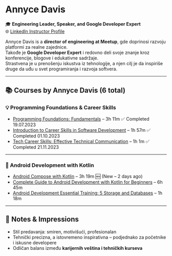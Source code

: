 # Annyce Davis

🎓 **Engineering Leader, Speaker, and Google Developer Expert**  
🌐 [LinkedIn Instructor Profile](https://www.linkedin.com/learning/instructors/annyce-davis)

Annyce Davis is a **director of engineering at Meetup**, gde doprinosi razvoju platformi za realne zajednice.  
Takođe je **Google Developer Expert** i redovno deli svoje znanje kroz konferencije, blogove i edukativne sadržaje.  
Strastvena je u prenošenju iskustva iz tehnologije, a njen cilj je da inspiriše druge da uđu u svet programiranja i razvoja softvera.

---

## 📚 Courses by Annyce Davis (6 total)

### 💡 Programming Foundations & Career Skills

- [Programming Foundations: Fundamentals](https://www.linkedin.com/learning/programming-foundations-fundamentals) – 3h 11m ✅ Completed 19.07.2023  
- [Introduction to Career Skills in Software Development](https://www.linkedin.com/learning/introduction-to-career-skills-in-software-development) – 1h 57m ✅ Completed 01.10.2023  
- [Tech Career Skills: Effective Technical Communication](https://www.linkedin.com/learning/tech-career-skills-effective-technical-communication) – 1h 1m ✅ Completed 21.11.2023

---

### 📱 Android Development with Kotlin

- [Android Compose with Kotlin](https://www.linkedin.com/learning/android-compose-with-kotlin) – 3h 19m 🆕 (New – 2 days ago)
- [Complete Guide to Android Development with Kotlin for Beginners](https://www.linkedin.com/learning/complete-guide-to-android-development-with-kotlin-for-beginners) – 6h 45m  
- [Android Development Essential Training: 5 Storage and Databases](https://www.linkedin.com/learning/android-development-essential-training-5-storage-and-databases) – 1h 18m

---

## 📝 Notes & Impressions

- Stil predavanja: smiren, motivišući, profesionalan  
- Tehnički precizna, a istovremeno inspirativna – podjednako za početnike i iskusne developere  
- Odličan balans između **karijernih veština i tehničkih kurseva**